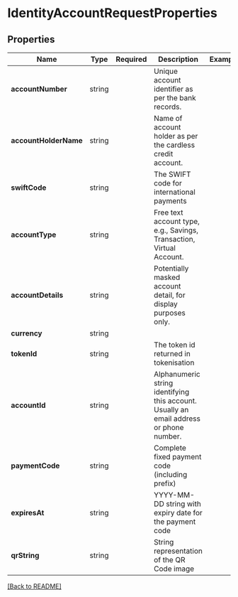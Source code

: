 # IdentityAccountRequestProperties



## Properties

| Name | Type | Required | Description | Examples |
|------------|:-------------:|:-------------:|-------------|:-------------:|
| **accountNumber** |string |  | Unique account identifier as per the bank records. | | |
| **accountHolderName** |string |  | Name of account holder as per the cardless credit account. | | |
| **swiftCode** |string |  | The SWIFT code for international payments | | |
| **accountType** |string |  | Free text account type, e.g., Savings, Transaction, Virtual Account. | | |
| **accountDetails** |string |  | Potentially masked account detail, for display purposes only. | | |
| **currency** |string |  |  | | |
| **tokenId** |string |  | The token id returned in tokenisation | | |
| **accountId** |string |  | Alphanumeric string identifying this account. Usually an email address or phone number. | | |
| **paymentCode** |string |  | Complete fixed payment code (including prefix) | | |
| **expiresAt** |string |  | YYYY-MM-DD string with expiry date for the payment code | | |
| **qrString** |string |  | String representation of the QR Code image | | |



[[Back to README]](../../README.md)